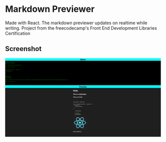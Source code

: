 # Markdown Previewer

Made with React. The markdown previewer updates on realtime while writing.
Project from the freecodecamp's Front End Development Libraries Certification

## Screenshot
![Screenshot](./media/screenshot.png)
